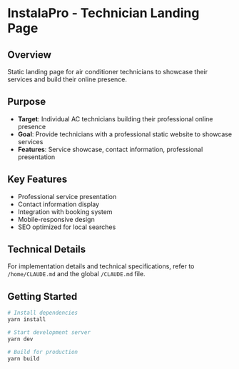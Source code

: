 # InstalaPro - Technician Landing Page

## Overview
Static landing page for air conditioner technicians to showcase their services and build their online presence.

## Purpose
- **Target**: Individual AC technicians building their professional online presence
- **Goal**: Provide technicians with a professional static website to showcase services
- **Features**: Service showcase, contact information, professional presentation

## Key Features
- Professional service presentation
- Contact information display
- Integration with booking system
- Mobile-responsive design
- SEO optimized for local searches

## Technical Details
For implementation details and technical specifications, refer to `/home/CLAUDE.md` and the global `/CLAUDE.md` file.

## Getting Started
```bash
# Install dependencies
yarn install

# Start development server
yarn dev

# Build for production
yarn build
```
